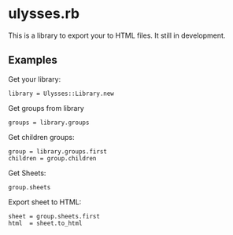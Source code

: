 # ulysses.rb

This is a library to export your to HTML files. It still in development.

## Examples

Get your library:

    library = Ulysses::Library.new
    
Get groups from library

    groups = library.groups
    
Get children groups:

    group = library.groups.first
    children = group.children
    
Get Sheets:

    group.sheets
    
Export sheet to HTML:

    sheet = group.sheets.first
    html  = sheet.to_html
